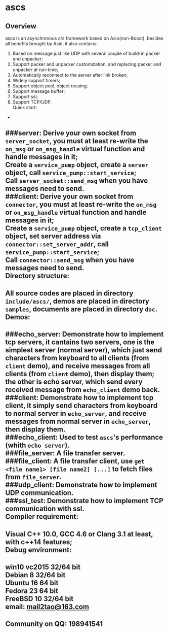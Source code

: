 ascs
===============
Overview
-
ascs is an asynchronous c/s framework based on Asio(non-Boost), besides all benefits brought by Asio, it also contains: </br>
1. Based on message just like UDP with several couple of build-in packer and unpacker;</br>
2. Support packer and unpacker customization, and replacing packer and unpacker at run-time;</br>
3. Automatically reconnect to the server after link broken;</br>
4. Widely support timers;</br>
5. Support object pool, object reusing;</br>
6. Support message buffer;</br>
7. Support ssl;</br>
8. Support TCP/UDP.</br>
Quick start:
-
###server:
Derive your own socket from `server_socket`, you must at least re-write the `on_msg` or `on_msg_handle` virtual function and handle messages in it;</br>
Create a `service_pump` object, create a `server` object, call `service_pump::start_service`;</br>
Call `server_socket::send_msg` when you have messages need to send.</br>
###client:
Derive your own socket from `connector`, you must at least re-write the `on_msg` or `on_msg_handle` virtual function and handle messages in it;</br>
Create a `service_pump` object, create a `tcp_client` object, set server address via `connector::set_server_addr`, call `service_pump::start_service`;</br>
Call `connector::send_msg` when you have messages need to send.</br>
Directory structure:
-
All source codes are placed in directory `include/ascs/`, demos are placed in directory `samples`, documents are placed in directory `doc`.</br>
Demos:
-
###echo_server:
Demonstrate how to implement tcp servers, it cantains two servers, one is the simplest server (normal server), which just send characters from keyboard to all clients (from `client` demo), and receive messages from all clients (from `client` demo), then display them; the other is echo server, which send every received message from `echo_client` demo back.</br>
###client:
Demonstrate how to implement tcp client, it simply send characters from keyboard to normal server in `echo_server`, and receive messages from normal server in `echo_server`, then display them.</br>
###echo_client:
Used to test `ascs`'s performance (whith `echo server`).</br>
###file_server:
A file transfer server.</br>
###file_client:
A file transfer client, use `get <file name1> [file name2] [...]` to fetch files from `file_server`.</br>
###udp_client:
Demonstrate how to implement UDP communication.</br>
###ssl_test:
Demonstrate how to implement TCP communication with ssl.</br>
Compiler requirement:
-
Visual C++ 10.0, GCC 4.6 or Clang 3.1 at least, with c++14 features;</br>
Debug environment:
-
win10 vc2015 32/64 bit</br>
Debian 8 32/64 bit</br>
Ubuntu 16 64 bit</br>
Fedora 23 64 bit</br>
FreeBSD 10 32/64 bit</br>
email: mail2tao@163.com
-
Community on QQ: 198941541
-
